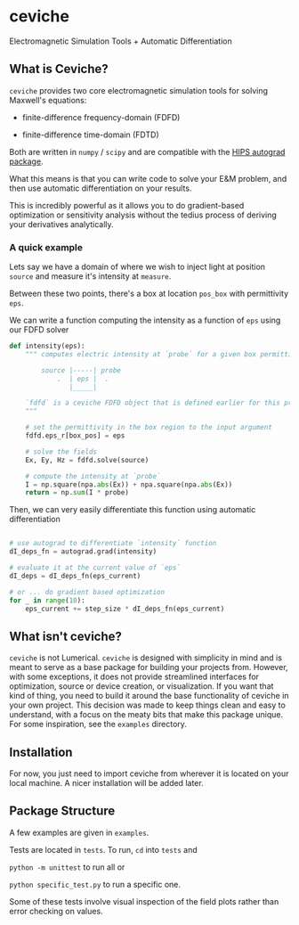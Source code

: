# ceviche
Electromagnetic Simulation Tools + Automatic Differentiation

## What is Ceviche?

`ceviche` provides two core electromagnetic simulation tools for solving Maxwell's equations:

- finite-difference frequency-domain (FDFD)

- finite-difference time-domain (FDTD)

Both are written in `numpy` / `scipy` and are compatible with the [HIPS autograd package](https://github.com/HIPS/autograd).

What this means is that you can write code to solve your E&M problem, and then use automatic differentiation on your results.

This is incredibly powerful as it allows you to do gradient-based optimization or sensitivity analysis without the tedius process of deriving your derivatives analytically.

### A quick example

Lets say we have a domain of where we wish to inject light at position `source` and measure it's intensity at `measure`.

Between these two points, there's a box at location `pos_box` with permittivity `eps`.

We can write a function computing the intensity as a function of `eps` using our FDFD solver

```python
def intensity(eps):
    """ computes electric intensity at `probe` for a given box permittivity of `eps`

        source |-----| probe
            .  | eps |  .
               |_____|

    `fdfd` is a ceviche FDFD object that is defined earlier for this problem ^
    """

    # set the permittivity in the box region to the input argument
    fdfd.eps_r[box_pos] = eps

    # solve the fields
    Ex, Ey, Hz = fdfd.solve(source)

    # compute the intensity at `probe`
    I = np.square(npa.abs(Ex)) + npa.square(npa.abs(Ex))
    return = np.sum(I * probe)
```

Then, we can very easily differentiate this function using automatic differentiation

```python

# use autograd to differentiate `intensity` function
dI_deps_fn = autograd.grad(intensity)

# evaluate it at the current value of `eps`
dI_deps = dI_deps_fn(eps_current)

# or ... do gradient based optimization
for _ in range(10):
    eps_current += step_size * dI_deps_fn(eps_current)
```

## What isn't ceviche?

`ceviche` is not Lumerical.  `ceviche` is designed with simplicity in mind and is meant to serve as a base package for building your projects from.  However, with some exceptions, it does not provide streamlined interfaces for optimization, source or device creation, or visualization.  If you want that kind of thing, you need to build it around the base functionality of ceviche in your own project.  This decision was made to keep things clean and easy to understand, with a focus on the meaty bits that make this package unique.  For some inspiration, see the `examples` directory.

## Installation

For now, you just need to import ceviche from wherever it is located on your local machine.   A nicer installation will be added later.

## Package Structure

A few examples are given in `examples`.

Tests are located in `tests`.  To run, `cd` into `tests` and

 `python -m unittest` to run all or

 `python specific_test.py` to run a specific one.

Some of these tests involve visual inspection of the field plots rather than error checking on values.
